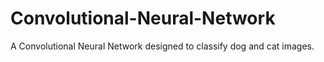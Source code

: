# Convolutional-Neural-Network
A Convolutional Neural Network designed to classify dog and cat images.
